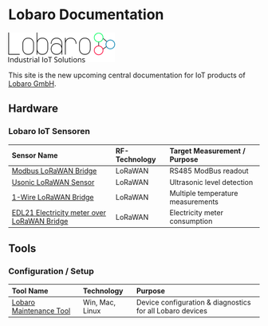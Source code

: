 # Lobaro Documentation
![Screenshot Lobaro-Tool](./img/slogan_links_webHeader.png)

This site is the new upcoming central documentation for IoT products 
of [Lobaro GmbH](https://www.lobaro.de).

## Hardware

### Lobaro IoT Sensoren

| Sensor Name         | RF-Technology     | Target Measurement / Purpose   | 
| :-------------  |:----------------|:----------------|
| [Modbus LoRaWAN Bridge](iot-devices/modbus-lorawan/0.3.0/)       | LoRaWAN | RS485 ModBus readout |
| [Usonic LoRaWAN Sensor](iot-devices/usonic-lorawan)  | LoRaWAN | Ultrasonic level detection |
| [1-Wire LoRaWAN Bridge](iot-devices/1-wire-lorawan)       | LoRaWAN | Multiple temperature measurements |
| [EDL21 Electricity meter over LoRaWAN Bridge](iot-devices/edl21-opto-lorawan) | LoRaWAN | Electricity meter consumption |

## Tools

### Configuration / Setup
| Tool Name     | Technology     | Purpose   | 
| :-------------  |:----------------|:----------------|
| [Lobaro Maintenance Tool](tools/lobaro-tool.md) | Win, Mac, Linux | Device configuration & diagnostics for all Lobaro devices|


[lobaro]: https://lobaro.com

